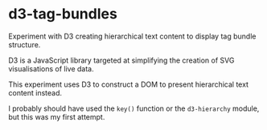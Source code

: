 # d3-tag-bundles

Experiment with D3 creating hierarchical text content to display tag bundle structure.

D3 is a JavaScript library targeted at simplifying the creation of SVG visualisations of live data.

This experiment uses D3 to construct a DOM to present hierarchical text content instead.

I probably should have used the `key()` function or the `d3-hierarchy` module, but this was my first attempt.

